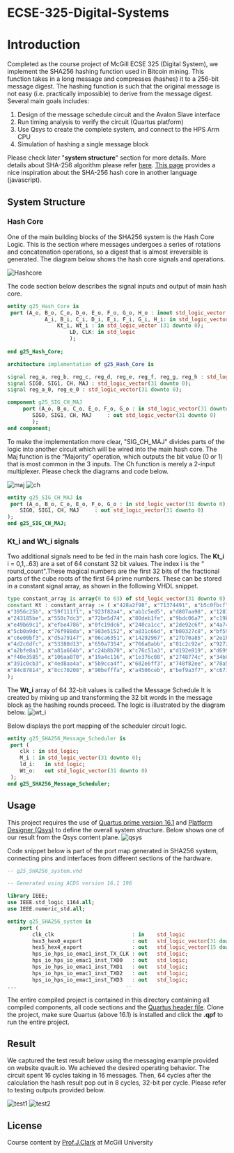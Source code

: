 # ECSE-325-Digital-Systems
# Introduction

Completed as the course project of McGill ECSE 325 (Digital System), we
implement the SHA256 hashing function used in Bitcoin mining. This function
takes in a long message and compresses (hashes) it to a 256-bit message digest.
The hashing function is such that the original message is not easy (i.e. practically
impossible) to derive from the message digest. Several main goals includes:

1. Design of the message schedule circuit and the Avalon Slave interface
2. Run timing analysis to verify the circuit (Quartus platform)
3. Use Qsys to create the complete system, and
connect to the HPS Arm CPU
4. Simulation of hashing a single message block

Please check later "**system structure**" section for more details. More details about SHA-256 algorithm please refer [here](https://nvlpubs.nist.gov/nistpubs/FIPS/NIST.FIPS.180-4.pdf). [This page](https://medium.com/biffures/part-5-hashing-with-sha-256-4c2afc191c40) provides a nice inspiration about the SHA-256 hash core in another language (javascript).


## System Structure

### Hash Core
One of the main building blocks of the SHA256 system is the Hash Core Logic. This is the section where messages undergoes a series of rotations and concatenation operations, so a digest that is almost irreversible is generated. The diagram below shows the hash core signals and operations.


![Hashcore](https://github.com/AntoineWY/ECSE-325-Digital-Systems/blob/main/diagrams/hashcore%20-%20main.PNG)

The code section below describes the signal inputs and output of main hash core.

```vhdl
entity g25_Hash_Core is
 port (A_o, B_o, C_o, D_o, E_o, F_o, G_o, H_o : inout std_logic_vector (31 downto 0); 
			A_i, B_i, C_i, D_i, E_i, F_i, G_i, H_i: in std_logic_vector (31 downto 0);
				Kt_i, Wt_i : in std_logic_vector (31 downto 0);
					LD, CLK: in std_logic
					);
					
end g25_Hash_Core;

architecture implementation of g25_Hash_Core is

signal reg_a, reg_b, reg_c, reg_d, reg_e, reg_f, reg_g, reg_h : std_logic_vector(31 downto 0);
signal SIG0, SIG1, CH, MAJ : std_logic_vector(31 downto 0);
signal reg_a_0, reg_e_0 : std_logic_vector(31 downto 0);

component g25_SIG_CH_MAJ
	 port (A_o, B_o, C_o, E_o, F_o, G_o : in std_logic_vector(31 downto 0);
		SIG0, SIG1, CH, MAJ	    : out std_logic_vector(31 downto 0)
		);
end component;
```

To make the implementation more clear, "SIG_CH_MAJ" divides parts of the logic into another circuit which will be wired into the main hash core. The Maj function is the “Majority” operation, which outputs the bit value (0 or 1) that
is most common in the 3 inputs.
The Ch function is merely a 2-input multiplexer. Please check the diagrams and code below.

![maj](https://github.com/AntoineWY/ECSE-325-Digital-Systems/blob/main/diagrams/hashcore%20-%20maj.PNG)
![ch](https://github.com/AntoineWY/ECSE-325-Digital-Systems/blob/main/diagrams/hashcore%20-%20CH.PNG)

```vhdl
entity g25_SIG_CH_MAJ is
 port (A_o, B_o, C_o, E_o, F_o, G_o : in std_logic_vector(31 downto 0);
	SIG0, SIG1, CH, MAJ	    : out std_logic_vector(31 downto 0)
);
end g25_SIG_CH_MAJ;

```

### Kt_i and Wt_i signals
Two additional signals need to be fed in the main hash core logics. The
**Kt_i** i = 0,1,..63) are a set of 64 constant 32 bit values. The index i is
 the “ round_count".These magical numbers are the first 32 bits of the fractional parts of the
cube roots of the first 64 prime numbers.
These can be stored in a constant signal array, as shown in the following
VHDL snippet.
```vhdl
type constant_array is array(0 to 63) of std_logic_vector(31 downto 0);
constant Kt : constant_array := ( x"428a2f98", x"71374491", x"b5c0fbcf", x"e9b5dba5",
x"3956c25b", x"59f111f1", x"923f82a4", x"ab1c5ed5", x"d807aa98", x"12835b01",
x"243185be", x"550c7dc3", x"72be5d74", x"80deb1fe", x"9bdc06a7", x"c19bf174",
x"e49b69c1", x"efbe4786", x"0fc19dc6", x"240ca1cc", x"2de92c6f", x"4a7484aa",
x"5cb0a9dc", x"76f988da", x"983e5152", x"a831c66d", x"b00327c8", x"bf597fc7",
x"c6e00bf3", x"d5a79147", x"06ca6351", x"14292967", x"27b70a85", x"2e1b2138",
x"4d2c6dfc", x"53380d13", x"650a7354", x"766a0abb", x"81c2c92e", x"92722c85",
x"a2bfe8a1", x"a81a664b", x"c24b8b70", x"c76c51a3", x"d192e819", x"d6990624",
x"f40e3585", x"106aa070", x"19a4c116", x"1e376c08", x"2748774c", x"34b0bcb5",
x"391c0cb3", x"4ed8aa4a", x"5b9cca4f", x"682e6ff3", x"748f82ee", x"78a5636f",
x"84c87814", x"8cc70208", x"90befffa", x"a4506ceb", x"bef9a3f7", x"c67178f2"
);

```

The
**Wt_i** array of 64 32-bit values is called the Message Schedule
It is created by mixing up and transforming the 32
bit words in the message
block as the hashing rounds proceed. The logic is illustrated by the diagram below.
![wt_i](https://github.com/AntoineWY/ECSE-325-Digital-Systems/blob/main/diagrams/wt-i.PNG)

Below displays the port mapping of the scheduler circuit logic.

```vhdl
entity g25_SHA256_Message_Scheduler is
 port (
	clk : in std_logic;
	M_i : in std_logic_vector(31 downto 0);
	ld_i:	in std_logic;
	Wt_o:	out std_logic_vector(31 downto 0)
 );
end g25_SHA256_Message_Scheduler;
```


## Usage
This project requires the use of [Quartus prime version 16.1](https://fpgasoftware.intel.com/16.1/?edition=lite) and 
[Platform Designer (Qsys)](https://www.intel.com/content/www/us/en/programmable/support/support-resources/design-software/qsys.html) to define the overall system structure. Below shows one of our result from the Qsys content plane.
![qsys](https://github.com/AntoineWY/ECSE-325-Digital-Systems/blob/main/diagrams/42_3.png)

Code snippet below is part of the port map generated in SHA256 system, connecting pins and interfaces from different sections of the hardware.


```vhdl
-- g25_SHA256_system.vhd

-- Generated using ACDS version 16.1 196

library IEEE;
use IEEE.std_logic_1164.all;
use IEEE.numeric_std.all;

entity g25_SHA256_system is
	port (
		clk_clk                         : in    std_logic                     := '0';             --       clk.clk
		hex3_hex0_export                : out   std_logic_vector(31 downto 0);                    -- hex3_hex0.export
		hex5_hex4_export                : out   std_logic_vector(15 downto 0);                    -- hex5_hex4.export
		hps_io_hps_io_emac1_inst_TX_CLK : out   std_logic;                                        --    hps_io.hps_io_emac1_inst_TX_CLK
		hps_io_hps_io_emac1_inst_TXD0   : out   std_logic;                                        --          .hps_io_emac1_inst_TXD0
		hps_io_hps_io_emac1_inst_TXD1   : out   std_logic;                                        --          .hps_io_emac1_inst_TXD1
		hps_io_hps_io_emac1_inst_TXD2   : out   std_logic;                                        --          .hps_io_emac1_inst_TXD2
		hps_io_hps_io_emac1_inst_TXD3   : out   std_logic;     
...                                   --          

```

The entire compiled project is contained in this directory containing all compiled components, all code sections and the [Quartus header file](https://github.com/AntoineWY/ECSE-325-Digital-Systems/blob/main/g25_SHA256_system.qpf). Clone the project, make sure Quartus (above 16.1) is installed and click the **.qpf** to run the entire project.

## Result
We captured the test result below using the messaging example provided on website qvault.io.
We achieved the desired operating behavior. The circuit spent 16 cycles taking in 16 messages.
Then, 64 cycles after the calculation the hash result pop out in 8 cycles, 32-bit per cycle. Please refer to testing outputs provided below.

![test1](https://github.com/AntoineWY/ECSE-325-Digital-Systems/blob/main/diagrams/test_output_data.png)
![test2](https://github.com/AntoineWY/ECSE-325-Digital-Systems/blob/main/diagrams/test_output_data_2.png)

## License
Course content by [Prof.J.Clark](http://www.cim.mcgill.ca/~clark/) at McGill University  

